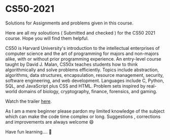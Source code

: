 # CS50-2021
Solutions for Assignments and problems given in this course.

Here are all my soloutions ( Submitted and checked ) for the CS50 2021 course.
Hope you will find them helpful.

CS50 is Harvard University's introduction to the intellectual enterprises of computer science and the art of programming for majors and non-majors alike, with or without prior programming experience. An entry-level course taught by David J. Malan, CS50x teaches students how to think algorithmically and solve problems efficiently. Topics include abstraction, algorithms, data structures, encapsulation, resource management, security, software engineering, and web development. Languages include C, Python, SQL, and JavaScript plus CSS and HTML. Problem sets inspired by real-world domains of biology, cryptography, finance, forensics, and gaming.

Watch the trailer [here](https://www.youtube.com/watch?v=NZxALvNlF-8&list=PLhQjrBD2T383f9scHRNYJkior2VvYjpSL&index=1).

As I am a mere beginner please pardon my limited knowledge of the subject which can make the code time complex or long.
Suggestions , corrections and improvements are always welcome 😄

Have fun learning.... 🌟

